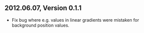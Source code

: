 ## 2012.06.07, Version 0.1.1

*   Fix bug where e.g. values in linear gradients were mistaken for background
    position values.
